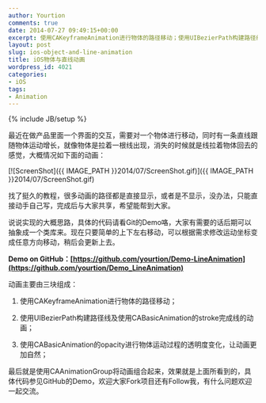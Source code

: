 ```yaml
---
author: Yourtion
comments: true
date: 2014-07-27 09:49:15+00:00
excerpt: 使用CAKeyframeAnimation进行物体的路径移动；使用UIBezierPath构建路径线及使用CABasicAnimation的stroke完成线的动画；使用CABasicAnimation的opacity进行物体运动过程的透明度变化，让动画更加自然；
layout: post
slug: ios-object-and-line-animation
title: iOS物体与直线动画
wordpress_id: 4021
categories:
- iOS
tags:
- Animation
---
```

{% include JB/setup %}

最近在做产品里面一个界面的交互，需要对一个物体进行移动，同时有一条直线跟随物体运动增长，就像物体是拉着一根线出现，消失的时候就是线拉着物体回去的感觉，大概情况如下面的动画：

[![ScreenShot]({{ IMAGE_PATH }}2014/07/ScreenShot.gif)]({{ IMAGE_PATH }}2014/07/ScreenShot.gif)

找了挺久的教程，很多动画的路径都是直接显示，或者是不显示，没办法，只能直接动手自己写，完成后与大家共享，希望能帮到大家。

说说实现的大概思路，具体的代码请看Git的Demo咯，大家有需要的话后期可以抽象成一个类库来。现在只要简单的上下左右移动，可以根据需求修改运动坐标变成任意方向移动，稍后会更新上去。

**Demo on GitHub：[https://github.com/yourtion/Demo-LineAnimation](https://github.com/yourtion/Demo_LineAnimation)**

动画主要由三块组成：



	
  1. 使用CAKeyframeAnimation进行物体的路径移动；

	
  2. 使用UIBezierPath构建路径线及使用CABasicAnimation的stroke完成线的动画；

	
  3. 使用CABasicAnimation的opacity进行物体运动过程的透明度变化，让动画更加自然；


最后就是使用CAAnimationGroup将动画组合起来，效果就是上面所看到的，具体代码参见GitHub的Demo，欢迎大家Fork项目还有Follow我，有什么问题欢迎一起交流。


